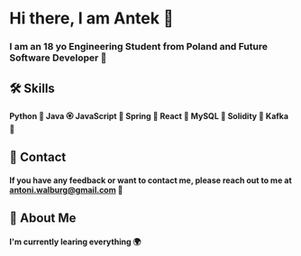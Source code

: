 
# Hi there, I am Antek 👋

### I am an 18 yo Engineering Student from Poland and Future Software Developer 🙌
 



## 🛠 Skills
#### Python 🐍 Java 🏵 JavaScript 🐥 Spring 🍃 React 🐳 MySQL 🐼 Solidity 🐙 Kafka 🍩


## 📧 Contact

#### If you have any feedback or want to contact me, please reach out to me at antoni.walburg@gmail.com 📨


## 🚀 About Me
#### I'm currently learing everything 🌍


